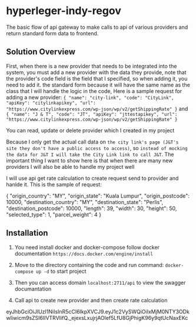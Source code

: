 # hyperleger-indy-regov

The basic flow of api gateway to make calls to api of various providers and return standard form data to frontend.

## Solution Overview

First, when there is a new provider that needs to be integrated into the system, you must add a new provider with the data they provide, note that the provider's code field is the field that I specified, so when adding it, you need to add it. the standard form because it will have the same name as the class that I will handle the logic in the code, Here is a sample request for adding a new provider:
`{
    "name": "city-link",
    "code": "CityLink",
    "apiKey": "citylinkapikey",
    "url": "https://www.citylinkexpress.com/wp-json/wp/v2/getShippingRate"
}` and
`{
    "name": "J & T",
    "code": "JT",
    "apiKey": "jttestapikey",
    "url": "https://www.citylinkexpress.com/wp-json/wp/v2/getShippingRate"
}`

You can read, update or delete provider which I created in my project

Because I only get the actual call data on `the city link's page (J&T's site they don't have a public access to access)`, so `instead of mocking the data for J&T I will take the City Link link to call J&T`. The important thing I want to show here is that when there are many new providers I will also be able to handle my project well

I will use api get rate calculation to create request send to provider and hanlde it. This is the sample of request:

{
"origin_country": "MY",
"origin_state": "Kuala Lumpur",
"origin_postcode": 10000,
"destination_country": "MY",
"destination_state": "Perlis",
"destination_postcode": 10000,
"length": 39,
"width": 30,
"height": 50,
"selected_type": 1,
"parcel_weight": 4
}

## Installation

1. You need install docker and docker-compose follow docker documentation `https://docs.docker.com/engine/install`

2. Move to the directory containing the code and run command: `docker-compose up -d` to start project
3. Then you can access domain `localhost:2711/api` to view the swagger documantation
4. Call api to create new provider and then create rate calculation

eyJhbGciOiJIUzI1NiIsInR5cCI6IkpXVCJ9.eyJ1c2VySWQiOiIxMjM0NTY3ODkwIiwicm9sZSI6IlVTRVIifQ.\_ejexsLxujrjAOlef5LfU8GjPhigK96y9qtUcNaxEKc
